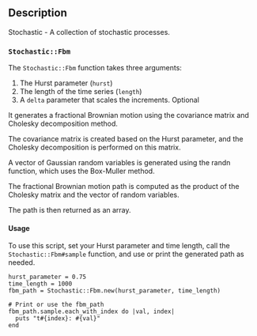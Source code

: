 ## Description

Stochastic - A collection of stochastic processes.

### `Stochastic::Fbm`

The `Stochastic::Fbm` function takes three arguments:

1. The Hurst parameter (`hurst`)
2. The length of the time series (`length`)
3. A `delta` parameter that scales the increments.  Optional

It generates a fractional Brownian motion using the covariance matrix and Cholesky decomposition method.

The covariance matrix is created based on the Hurst parameter, and the Cholesky decomposition is performed on this matrix.

A vector of Gaussian random variables is generated using the randn function, which uses the Box-Muller method.

The fractional Brownian motion path is computed as the product of the Cholesky matrix and the vector of random variables.

The path is then returned as an array.

#### Usage

To use this script, set your Hurst parameter and time length, call the `Stochastic::Fbm#sample` function, and use or print the generated path as needed.

    hurst_parameter = 0.75
    time_length = 1000
    fbm_path = Stochastic::Fbm.new(hurst_parameter, time_length)
    
    # Print or use the fbm_path
    fbm_path.sample.each_with_index do |val, index|
      puts "t#{index}: #{val}"
    end
